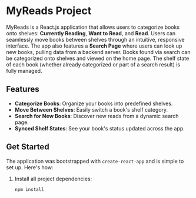 # MyReads Project

MyReads is a React.js application that allows users to categorize books onto shelves: **Currently Reading**, **Want to Read**, and **Read**. Users can seamlessly move books between shelves through an intuitive, responsive interface. The app also features a **Search Page** where users can look up new books, pulling data from a backend server. Books found via search can be categorized onto shelves and viewed on the home page. The shelf state of each book (whether already categorized or part of a search result) is fully managed.

## Features
- **Categorize Books**: Organize your books into predefined shelves.
- **Move Between Shelves**: Easily switch a book's shelf category.
- **Search for New Books**: Discover new reads from a dynamic search page.
- **Synced Shelf States**: See your book's status updated across the app.

## Get Started

The application was bootstrapped with `create-react-app` and is simple to set up. Here's how:

1. Install all project dependencies:
   ```bash
   npm install
